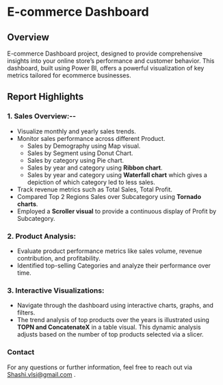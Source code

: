 # E-commerce Dashboard 

## Overview

E-commerce Dashboard project, designed to provide comprehensive insights into your online store’s performance and customer behavior. This dashboard, built using Power BI, offers a powerful visualization of key metrics tailored for ecommerce businesses.

## Report Highlights
### 1.	Sales Overview:--
   *  Visualize monthly and yearly sales trends.
   *	Monitor sales performance across different Product.
        * Sales by Demography using Map visual.
  	    * Sales by Segment using Donut Chart.
	    * Sales by category using Pie chart.
        * Sales by year and category using **Ribbon chart**.
        * Sales by year and category using **Waterfall chart** which gives a depiction of which category led to less sales. 
* Track revenue metrics such as Total Sales, Total Profit.
* Compared Top 2 Regions Sales over Subcategory using **Tornado charts**.
* Employed a **Scroller visual** to provide a continuous display of Profit by Subcategory.
### 2. Product Analysis:
* Evaluate product performance metrics like sales volume, revenue contribution, and profitability.
* Identified top-selling Categories and analyze their performance over time.
### 3.	Interactive Visualizations: 
* Navigate through the dashboard using interactive charts, graphs, and filters.
* The trend analysis of top products over the years is illustrated using **TOPN and ConcatenateX** in a table visual. This dynamic analysis adjusts based on the number of top products selected via a slicer.


### Contact
For any questions or further information, feel free to reach out via Shashi.vlsi@gmail.com .
